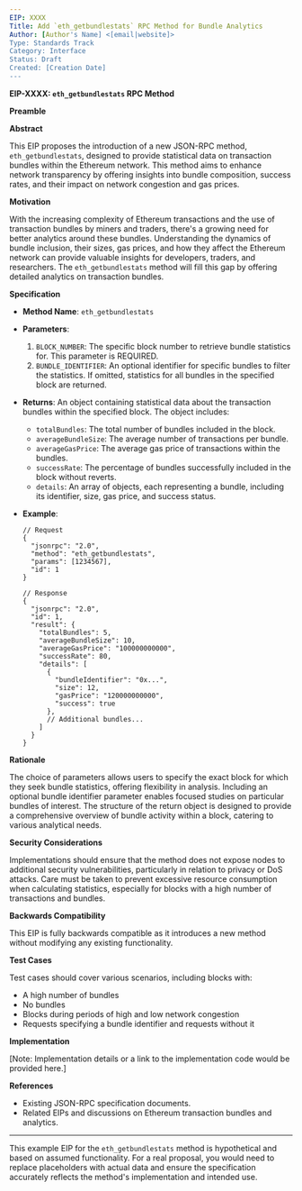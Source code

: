 ```yaml
---
EIP: XXXX
Title: Add `eth_getbundlestats` RPC Method for Bundle Analytics
Author: [Author's Name] <[email|website]>
Type: Standards Track
Category: Interface
Status: Draft
Created: [Creation Date]
---
```


**EIP-XXXX: `eth_getbundlestats` RPC Method**

**Preamble**

**Abstract**

This EIP proposes the introduction of a new JSON-RPC method, `eth_getbundlestats`, designed to provide statistical data on transaction bundles within the Ethereum network. This method aims to enhance network transparency by offering insights into bundle composition, success rates, and their impact on network congestion and gas prices.

**Motivation**

With the increasing complexity of Ethereum transactions and the use of transaction bundles by miners and traders, there's a growing need for better analytics around these bundles. Understanding the dynamics of bundle inclusion, their sizes, gas prices, and how they affect the Ethereum network can provide valuable insights for developers, traders, and researchers. The `eth_getbundlestats` method will fill this gap by offering detailed analytics on transaction bundles.

**Specification**

-   **Method Name**: `eth_getbundlestats`

-   **Parameters**:

    1. `BLOCK_NUMBER`: The specific block number to retrieve bundle statistics for. This parameter is REQUIRED.
    2. `BUNDLE_IDENTIFIER`: An optional identifier for specific bundles to filter the statistics. If omitted, statistics for all bundles in the specified block are returned.

-   **Returns**: An object containing statistical data about the transaction bundles within the specified block. The object includes:

    -   `totalBundles`: The total number of bundles included in the block.
    -   `averageBundleSize`: The average number of transactions per bundle.
    -   `averageGasPrice`: The average gas price of transactions within the bundles.
    -   `successRate`: The percentage of bundles successfully included in the block without reverts.
    -   `details`: An array of objects, each representing a bundle, including its identifier, size, gas price, and success status.

-   **Example**:

    ```
    // Request
    {
      "jsonrpc": "2.0",
      "method": "eth_getbundlestats",
      "params": [1234567],
      "id": 1
    }

    // Response
    {
      "jsonrpc": "2.0",
      "id": 1,
      "result": {
        "totalBundles": 5,
        "averageBundleSize": 10,
        "averageGasPrice": "100000000000",
        "successRate": 80,
        "details": [
          {
            "bundleIdentifier": "0x...",
            "size": 12,
            "gasPrice": "120000000000",
            "success": true
          },
          // Additional bundles...
        ]
      }
    }
    ```

**Rationale**

The choice of parameters allows users to specify the exact block for which they seek bundle statistics, offering flexibility in analysis. Including an optional bundle identifier parameter enables focused studies on particular bundles of interest. The structure of the return object is designed to provide a comprehensive overview of bundle activity within a block, catering to various analytical needs.

**Security Considerations**

Implementations should ensure that the method does not expose nodes to additional security vulnerabilities, particularly in relation to privacy or DoS attacks. Care must be taken to prevent excessive resource consumption when calculating statistics, especially for blocks with a high number of transactions and bundles.

**Backwards Compatibility**

This EIP is fully backwards compatible as it introduces a new method without modifying any existing functionality.

**Test Cases**

Test cases should cover various scenarios, including blocks with:

-   A high number of bundles
-   No bundles
-   Blocks during periods of high and low network congestion
-   Requests specifying a bundle identifier and requests without it

**Implementation**

[Note: Implementation details or a link to the implementation code would be provided here.]

**References**

-   Existing JSON-RPC specification documents.
-   Related EIPs and discussions on Ethereum transaction bundles and analytics.

---

This example EIP for the `eth_getbundlestats` method is hypothetical and based on assumed functionality. For a real proposal, you would need to replace placeholders with actual data and ensure the specification accurately reflects the method's implementation and intended use.
